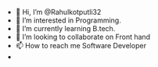 - 👋 Hi, I’m @Rahulkotputli32
- 👀 I’m interested in Programming.    
- 🌱 I’m currently learning B.tech.
- 💞️ I’m looking to collaborate on Front hand
- 📫 How to reach me Software Developer
- 

<!---
Rahulkotputli32/Rahulkotputli32 is a ✨ special ✨ repository because its `README.md` (this file) appears on your GitHub profile.
You can click the Preview link to take a look at your changes.
--->
